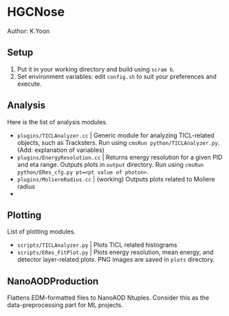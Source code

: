 # HGCNose

Author: K.Yoon

## Setup
1. Put it in your working directory and build using `scram b`.
2. Set environment variables: edit `config.sh` to suit your preferences and execute.

## Analysis
Here is the list of analysis modules.
* `plugins/TICLAnalyzer.cc` | Generic module for analyzing TICL-related objects, such as Tracksters. Run using `cmsRun python/TICLAnalyzer.py`. (Add: explanation of variables)
* `plugins/EnergyResolution.cc` | Returns energy resolution for a given PID and eta range. Outputs plots in `output` directory. Run using `cmsRun python/ERes_cfg.py pt=<pt value of photon>`.
* `plugins/MoliereRadius.cc` | (working) Outputs plots related to Moliere radius
*

## Plotting
List of plotting modules.
* `scripts/TICLAnalyzer.py` | Plots TICL related histograms
* `scripts/ERes_FitPlot.py` | Plots energy resolution, mean energy, and detector layer-related plots. PNG images are saved in `plots` directory.

## NanoAODProduction
Flattens EDM-formatted files to NanoAOD Ntuples. Consider this as the data-preprocessing part for ML projects.

